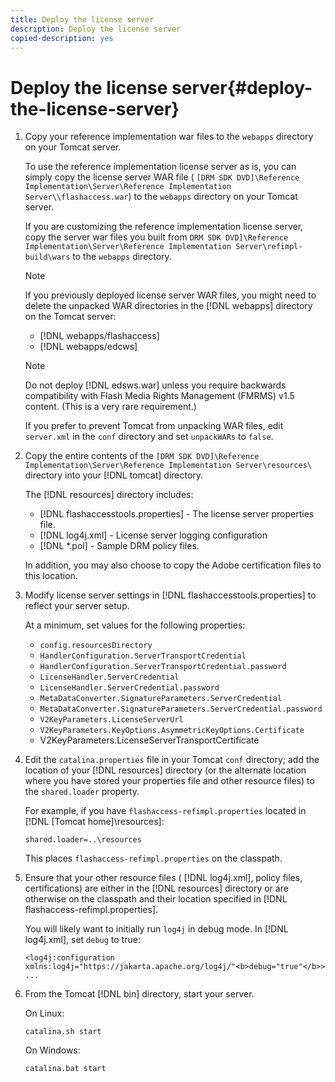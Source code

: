 ```yaml
---
title: Deploy the license server
description: Deploy the license server
copied-description: yes
---
```


# Deploy the license server{#deploy-the-license-server}

1. Copy your reference implementation war files to the `webapps` directory on your Tomcat server.

   To use the reference implementation license server as is, you can simply copy the license server WAR file ( `[DRM SDK DVD]\Reference Implementation\Server\Reference Implementation Server\\flashaccess.war`) to the `webapps` directory on your Tomcat server.

   If you are customizing the reference implementation license server, copy the server war files you built from `DRM SDK DVD]\Reference Implementation\Server\Reference Implementation Server\refimpl-build\wars` to the `webapps` directory.     

   >[!NOTE]
   >
   >If you previously deployed license server WAR files, you might need to delete the unpacked WAR directories in the [!DNL webapps] directory on the Tomcat server:
   >
   >* [!DNL webapps/flashaccess] 
   >* [!DNL webapps/edcws] 

   >[!NOTE]
   >
   >Do not deploy [!DNL edsws.war] unless you require backwards compatibility with Flash Media Rights Management (FMRMS) v1.5 content. (This is a very rare requirement.) 
   >
   >If you prefer to prevent Tomcat from unpacking WAR files, edit `server.xml` in the `conf` directory and set `unpackWARs` to `false`. 

1. Copy the entire contents of the `[DRM SDK DVD]\Reference Implementation\Server\Reference Implementation Server\resources\` directory into your [!DNL tomcat] directory.

   The [!DNL resources] directory includes:

   * [!DNL flashaccesstools.properties] - The license server properties file. 
   * [!DNL log4j.xml] - License server logging configuration 
   * [!DNL *.pol] - Sample DRM policy files.

   In addition, you may also choose to copy the Adobe certification files to this location. 
    
1. Modify license server settings in [!DNL flashaccesstools.properties] to reflect your server setup.

   At a minimum, set values for the following properties:

   * `config.resourcesDirectory` 
   * `HandlerConfiguration.ServerTransportCredential` 
   * `HandlerConfiguration.ServerTransportCredential.password` 
   * `LicenseHandler.ServerCredential` 
   * `LicenseHandler.ServerCredential.password` 
   * `MetaDataConverter.SignatureParameters.ServerCredential` 
   * `MetaDataConverter.SignatureParameters.ServerCredential.password` 
   * `V2KeyParameters.LicenseServerUrl` 
   * `V2KeyParameters.KeyOptions.AsymmetricKeyOptions.Certificate` 
   * V2KeyParameters.LicenseServerTransportCertificate

1. Edit the `catalina.properties` file in your Tomcat `conf` directory; add the location of your [!DNL resources] directory (or the alternate location where you have stored your properties file and other resource files) to the `shared.loader` property.

   For example, if you have `flashaccess-refimpl.properties` located in [!DNL [Tomcat home]\resources\]: 

   ```
   shared.loader=..\resources
   ```

   This places `flashaccess-refimpl.properties` on the classpath.
1. Ensure that your other resource files ( [!DNL log4j.xml], policy files, certifications) are either in the [!DNL resources] directory or are otherwise on the classpath and their location specified in [!DNL flashaccess-refimpl.properties].

   You will likely want to initially run `log4j` in debug mode. In [!DNL log4j.xml], set `debug` to true: 

   ```
   <log4j:configuration xmlns:log4j="https://jakarta.apache.org/log4j/"<b>debug="true"</b>>
   ...
   ```

1. From the Tomcat [!DNL bin] directory, start your server.

   On Linux: 

   ```
   catalina.sh start
   ```

   On Windows: 

   ```
   catalina.bat start
   ```
